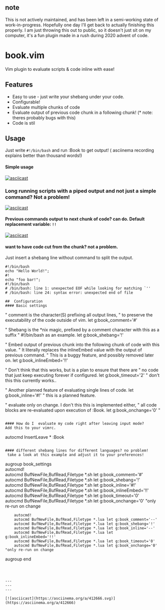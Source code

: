 ## note
This is not actively maintained, and has been left in a semi-working state of work-in-progress. Hopefully one day I'll get back to actually finishing this properly. I am just throwing this out to public, so it doesn't just sit on my computer, it's a fun plugin made in a rush during 2020 advent of code.

# book.vim
Vim plugin to evaluate scripts & code inline with ease!

## Features
* Easy to use - just write your shebang under your code.
* Configurable!
* Evaluate multiple chunks of code
* Evaluate output of previous code chunk in a following chunk! (* note: theres probably bugs with this)
* Code is stil

## Usage
Just write `#!/bin/bash` and run :Book to get output! ( asciinema recording explains better than thousand words!)

#### Simple usage
[![asciicast](https://asciinema.org/a/93QJfa7hAlm5fmf7UXI6GA1q6.svg)](https://asciinema.org/a/93QJfa7hAlm5fmf7UXI6GA1q6)
### Long running scripts with a piped output and not just a simple command? Not a problem!
[![asciicast](https://asciinema.org/a/eh9lYJo3vCkPecSkXRZLObjG1.svg)](https://asciinema.org/a/eh9lYJo3vCkPecSkXRZLObjG1)
#### Previous commands output to next chunk of code? can do. Default replacement variable: `!!`
[![asciicast](https://asciinema.org/a/412725.svg)](https://asciinema.org/a/412725)

#### want to have code cut from the chunk? not a problem.
Just insert a shebang line without command to split the output.
```
#!/bin/bash
echo "Hello World!";    
#!    
echo "foo bar!";    
#!/bin/bash         
# /bin/bash: line 1: unexpected EOF while looking for matching `''
# /bin/bash: line 24: syntax error: unexpected end of file

##  Configuration
#### Basic settings
```
" comment is the character(S) prefixing all output lines, 
" to preserve the executability of the code outside of vim.
let g:book_comment='#' 

" Shebang is the *nix magic, prefixed by a comment character with this as a suffix
" #!/bin/bash as an example.
let g:book_shebang='!'

" Embed output of previous chunk into the following chunk of code with this value.
" It literally replaces the inlineEmbed value with the output of previous command.
" This is a buggy feature, and possibly removed later on.
let g:book_inlineEmbed='!!'

" Don't think that this works, but is a plan to ensure that there are
" no code that just keep executing forever if configured.
let g:book_timeout='2' " don't this this currently works..

" Another planned feature of evaluating single lines of code.
let g:book_inline='#!' " this is a planned feature.

" evaluate only on change. I don't this this is implemented either,
" all code blocks are re-evaluated upon execution of :Book.
let g:book_onchange='0' "
```

#### How do I  evaluate my code right after leaving input mode?
Add this to your vimrc.
```
autocmd InsertLeave * :Book
```

#### different shebang lines for different languages? no problem!
 take a look at this example and adjust it to your preferences!
```
augroup book_settings    
        autocmd!    
        autocmd BufNewFile,BufRead,Filetype *.sh let g:book_comment='#'    
        autocmd BufNewFile,BufRead,Filetype *.sh let g:book_shebang='!'    
        autocmd BufNewFile,BufRead,Filetype *.sh let g:book_inline='#!'    
        autocmd BufNewFile,BufRead,Filetype *.sh let g:book_inlineEmbed='!!'    
        autocmd BufNewFile,BufRead,Filetype *.sh let g:book_timeout='0'    
        autocmd BufNewFile,BufRead,Filetype *.sh let g:book_onchange='0' "only re-run on change    
    
        autocmd!    
        autocmd BufNewFile,BufRead,Filetype *.lua let g:book_comment='--'    
        autocmd BufNewFile,BufRead,Filetype *.lua let g:book_shebang='!'    
        autocmd BufNewFile,BufRead,Filetype *.lua let g:book_inline='--'    
        autocmd BufNewFile,BufRead,Filetype *.lua let g:book_inlineEmbed='!!'    
        autocmd BufNewFile,BufRead,Filetype *.lua let g:book_timeout='0'    
        autocmd BufNewFile,BufRead,Filetype *.lua let g:book_onchange='0' "only re-run on change    
    
augroup end    
```



---
---
---

[![asciicast](https://asciinema.org/a/412666.svg)](https://asciinema.org/a/412666)


